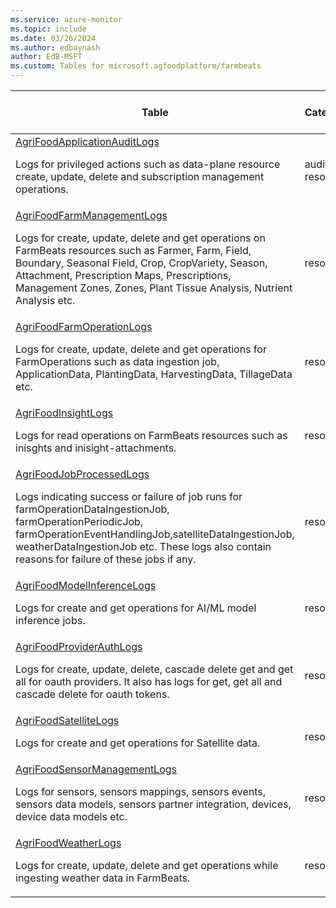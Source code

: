 ```yaml
---
ms.service: azure-monitor
ms.topic: include
ms.date: 03/26/2024
ms.author: edbaynash
author: EdB-MSFT
ms.custom: Tables for microsoft.agfoodplatform/farmbeats
---
```



| Table | Categories | Solutions|[Supports basic log plan](/azure/azure-monitor/logs/basic-logs-configure?tabs=portal-1#compare-the-basic-and-analytics-log-data-plans)| Queries|
|---|---|---|---|---|
| [AgriFoodApplicationAuditLogs](/azure/azure-monitor/reference/tables/AgriFoodApplicationAuditLogs)<p>Logs for privileged actions such as data-plane resource create, update, delete and subscription management operations. | audit, resources | LogManagement | No| [Yes](/azure/azure-monitor/reference/queries/agrifoodapplicationauditlogs)|
| [AgriFoodFarmManagementLogs](/azure/azure-monitor/reference/tables/AgriFoodFarmManagementLogs)<p>Logs for create, update, delete and get operations on FarmBeats resources such as Farmer, Farm, Field, Boundary, Seasonal Field, Crop, CropVariety, Season, Attachment, Prescription Maps, Prescriptions, Management Zones, Zones, Plant Tissue Analysis, Nutrient Analysis etc. | resources | LogManagement | No| [Yes](/azure/azure-monitor/reference/queries/agrifoodfarmmanagementlogs)|
| [AgriFoodFarmOperationLogs](/azure/azure-monitor/reference/tables/AgriFoodFarmOperationLogs)<p>Logs for create, update, delete and get operations for FarmOperations such as data ingestion job, ApplicationData, PlantingData, HarvestingData, TillageData etc. | resources | LogManagement | No| -|
| [AgriFoodInsightLogs](/azure/azure-monitor/reference/tables/AgriFoodInsightLogs)<p>Logs for read operations on FarmBeats resources such as inisghts and inisight-attachments. | resources | LogManagement | No| -|
| [AgriFoodJobProcessedLogs](/azure/azure-monitor/reference/tables/AgriFoodJobProcessedLogs)<p>Logs indicating success or failure of job runs for farmOperationDataIngestionJob, farmOperationPeriodicJob, farmOperationEventHandlingJob,satelliteDataIngestionJob, weatherDataIngestionJob etc. These logs also contain reasons for failure of these jobs if any. | resources | LogManagement | No| [Yes](/azure/azure-monitor/reference/queries/agrifoodjobprocessedlogs)|
| [AgriFoodModelInferenceLogs](/azure/azure-monitor/reference/tables/AgriFoodModelInferenceLogs)<p>Logs for create and get operations for AI/ML model inference jobs. | resources | LogManagement | No| -|
| [AgriFoodProviderAuthLogs](/azure/azure-monitor/reference/tables/AgriFoodProviderAuthLogs)<p>Logs for create, update, delete, cascade delete get and get all for oauth providers. It also has logs for get, get all and cascade delete for oauth tokens. | resources | LogManagement | No| -|
| [AgriFoodSatelliteLogs](/azure/azure-monitor/reference/tables/AgriFoodSatelliteLogs)<p>Logs for create and get operations for Satellite data. | resources | LogManagement | No| -|
| [AgriFoodSensorManagementLogs](/azure/azure-monitor/reference/tables/AgriFoodSensorManagementLogs)<p>Logs for sensors, sensors mappings, sensors events, sensors data models, sensors partner integration, devices, device data models etc. | resources | LogManagement | No| -|
| [AgriFoodWeatherLogs](/azure/azure-monitor/reference/tables/AgriFoodWeatherLogs)<p>Logs for create, update, delete and get operations while ingesting weather data in FarmBeats. | resources | LogManagement | No| -|

  
